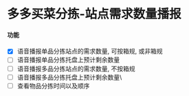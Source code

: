 # 多多买菜分拣-站点需求数量播报

#### 功能

-   [x] 语音播报单品分拣站点的需求数量, 可按箱规, 或非箱规
-   [ ] 语音播报单品分拣托盘上预计剩余数量
-   [ ] 语音播报多品分拣站点的需求数量, 不按箱规
-   [ ] 语音播报多品分拣托盘上预计剩余数量\
-   [ ] 查看物品分拣时间以及顺序
